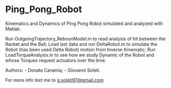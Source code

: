 # Ping_Pong_Robot

Kinematics and Dynamics of Ping Pong Robot simulated and analyzed with Matlab.

Run OutgoingTrajectory_RebounModel.m to read analysis of hit between the Racket and the Ball;
Load last data and run DeltaRobot.m to simulate the Robot (has been used Delta Robot) motion from Inverse Kinematic;
Run LoadTorqueAnalysis.m to see how we study Dynamic of the Robot and whose Torques request actuators over the time.

Authors: - Donato Caramia; - Giovanni Soleti.

For more info text me to g.soleti97@gmail.com
